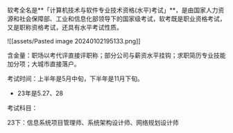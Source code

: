 软考全名是**「计算机技术与软件专业技术资格(水平)考试」**，是由国家人力资源和社会保障部、工业和信息化部领导下的国家级考试，软考既是职业资格考试，又是职称资格考试，还具有水平考试性质。

![[assets/Pasted image 20240102195133.png]]

含金量：职场以考代评直接评职称；部分公司与薪资水平挂钩；求职简历专业技能加分项；大城市直接落户。

考试时间：上半年是5月中旬，下半年是11月下旬。
- 23年是5.27、28

考试科目：

23下：信息系统项目管理师、系统架构设计师、网络规划设计师




